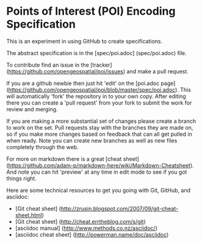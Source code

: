 Points of Interest (POI) Encoding Specification 
===

This is an experiment in using GitHub to create specifications. 

The abstract specification is in the [spec/poi.adoc] (spec/poi.adoc) file. 

To contribute find an issue in the [tracker] (https://github.com/opengeospatial/poi/issues) and make a pull request. 

If you are a github newbie then just hit 'edit' on the [poi.adoc page] (https://github.com/opengeospatial/poi/blob/master/spec/poi.adoc).
This will automatically 'fork' the repository in to your own copy. After editing there you can create 
a 'pull request' from your fork to submit the work for review and merging.

If you are making a more substantial set of changes please create a branch to work on the set. Pull requests
stay with the branches they are made on, so if you make more changes based on feedback that can all get 
pulled in when ready. Note you can create new branches as well as new files completely through the web.

For more on markdown there is a great [cheat sheet] (https://github.com/adam-p/markdown-here/wiki/Markdown-Cheatsheet).
And note you can hit 'preview' at any time in edit mode to see if you got things right. 

Here are some technical resources to get you going with Git, GitHub, and asciidoc:
-  [Git cheat sheet] (http://zrusin.blogspot.com/2007/09/git-cheat-sheet.html) 
-  [Git cheat sheet] (http://cheat.errtheblog.com/s/git)
-  [asciidoc manual] (http://www.methods.co.nz/asciidoc/)
-  [asciidoc cheat sheet] (http://powerman.name/doc/asciidoc)
